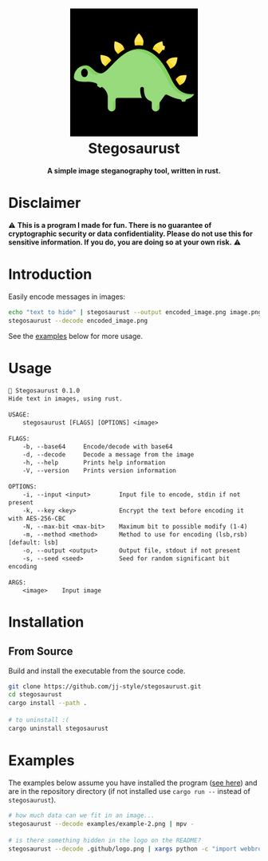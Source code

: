 <h1 align="center">
  <img src=".github/logo.png" alt="Stegosaurust" width="256" />
  <br />
  Stegosaurust
</h1>

<p align="center"><b>A simple image steganography tool, written in rust.</b></p>

# Disclaimer
:warning: **This is a program I made for fun. There is no guarantee of cryptographic security or data confidentiality. Please do not use this for sensitive information. If you do, you are doing so at your own risk.** :warning:

# Introduction
Easily encode messages in images:
```bash
echo "text to hide" | stegosaurust --output encoded_image.png image.png
stegosaurust --decode encoded_image.png 
```
See the [examples](#examples) below for more usage. 

# Usage
```
🦕 Stegosaurust 0.1.0
Hide text in images, using rust.

USAGE:
    stegosaurust [FLAGS] [OPTIONS] <image>

FLAGS:
    -b, --base64     Encode/decode with base64
    -d, --decode     Decode a message from the image
    -h, --help       Prints help information
    -V, --version    Prints version information

OPTIONS:
    -i, --input <input>        Input file to encode, stdin if not present
    -k, --key <key>            Encrypt the text before encoding it with AES-256-CBC
    -N, --max-bit <max-bit>    Maximum bit to possible modify (1-4)
    -m, --method <method>      Method to use for encoding (lsb,rsb) [default: lsb]
    -o, --output <output>      Output file, stdout if not present
    -s, --seed <seed>          Seed for random significant bit encoding

ARGS:
    <image>    Input image
```

# Installation
## From Source
Build and install the executable from the source code.
```bash
git clone https://github.com/jj-style/stegosaurust.git
cd stegosaurust
cargo install --path .

# to uninstall :(
cargo uninstall stegosaurust
```

# Examples
The examples below assume you have installed the program ([see here](#installation)) and are in the repository directory (if not installed use `cargo run --` instead of `stegosaurust`).

```bash
# how much data can we fit in an image...
stegosaurust --decode examples/example-2.png | mpv -

# is there something hidden in the logo on the README?
stegosaurust --decode .github/logo.png | xargs python -c "import webbrowser,sys; webbrowser.open(sys.argv[1])"
```